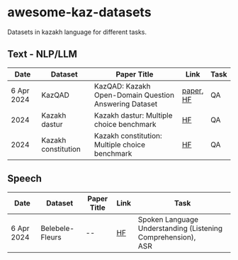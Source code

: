 # awesome-kaz-datasets
Datasets in kazakh language for different tasks.

## Text - NLP/LLM

| Date       | Dataset        | Paper Title                                                                         | Link                                  | Task                                  |
| -----------| -------------- | ----------------------------------------------------------------------------------- | --------------------------------------| --------------------------------------|
| 6 Apr 2024 | KazQAD   | KazQAD: Kazakh Open-Domain Question Answering Dataset | [paper](https://arxiv.org/abs/2404.04487),<br>[HF](https://huggingface.co/datasets/issai/kazqad) | QA
|       2024 | Kazakh dastur   | Kazakh dastur: Multiple choice benchmark | [HF](https://huggingface.co/datasets/kz-transformers/kazakh-dastur-mc) | QA |
|       2024 | Kazakh constitution   | Kazakh constitution: Multiple choice benchmark | [HF](https://huggingface.co/datasets/kz-transformers/kazakh-constitution-mc) | QA |

## Speech

| Date       | Dataset        | Paper Title                                                                         | Link                                   | Task                                 |
| -----------| -------------- | ----------------------------------------------------------------------------------- | -------------------------------------- | ------------------------------------ |
| 6 Apr 2024 | Belebele-Fleurs   | -- | [HF](https://huggingface.co/datasets/WueNLP/belebele-fleurs) | Spoken Language Understanding (Listening Comprehension), <br>ASR |
